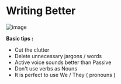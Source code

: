 # Writing Better

![image](https://github.com/shekharbiswas/Writing-simple/assets/32758439/f46f4112-ae52-44da-bdec-04b678c78fcf)

**Basic tips :**

- Cut the clutter 
- Delete unnecessary jargons / words
- Active voice sounds better than Passive
- Don't use verbs as Nouns
- It is perfect to use We / They ( pronouns )





